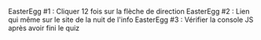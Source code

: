 EasterEgg #1 :
	Cliquer 12 fois sur la flèche de direction
EasterEgg #2 :
	Lien qui même sur le site de la nuit de l'info
EasterEgg #3 :
	Vérifier la console JS après avoir fini le quiz
